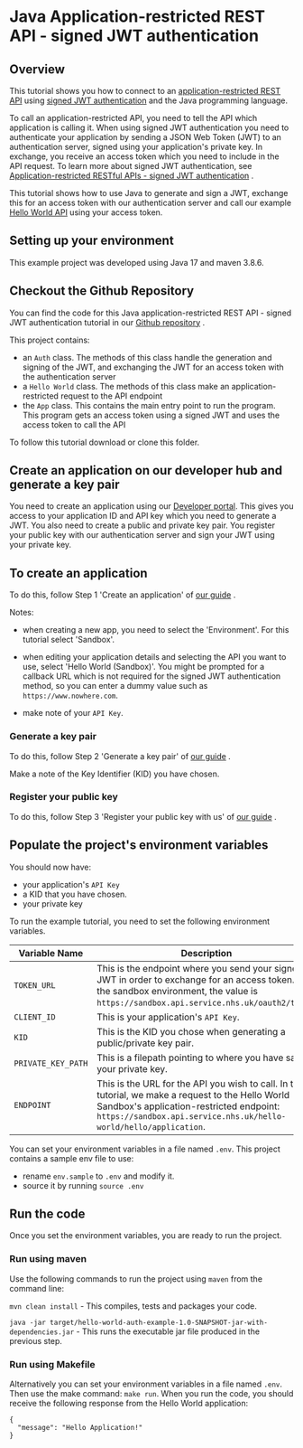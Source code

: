 # Java Application-restricted REST API - signed JWT authentication

## Overview

This tutorial shows you how to connect to
an [application-restricted REST API](https://digital.nhs.uk/developer/guides-and-documentation/security-and-authorisation#application-restricted-apis)
using [signed JWT authentication](https://digital.nhs.uk/developer/guides-and-documentation/security-and-authorisation/application-restricted-restful-apis-signed-jwt-authentication)
and the Java programming language.

To call an application-restricted API, you need to tell the API which application is calling it. When using signed JWT
authentication you need to authenticate your application by sending a JSON Web Token (JWT) to an authentication server,
signed using your application's private key. In exchange, you receive an access token which you need to include in the
API request. To learn more about signed JWT authentication,
see [Application-restricted RESTful APIs - signed JWT authentication](https://digital.nhs.uk/developer/guides-and-documentation/security-and-authorisation/application-restricted-restful-apis-signed-jwt-authentication)
.

This tutorial shows how to use Java to generate and sign a JWT, exchange this for an access token with our
authentication server and call our example [Hello World API](https://digital.nhs.uk/developer/api-catalogue/hello-world)
using your access token.

## Setting up your environment

This example project was developed using Java 17 and maven 3.8.6.

## Checkout the Github Repository

You can find the code for this Java application-restricted REST API - signed JWT authentication tutorial in
our [Github repository](https://github.com/NHSDigital/hello-world-auth-examples/tree/main/application-restricted-signed-jwt-tutorials/java)
.

This project contains:

- an `Auth` class. The methods of this class handle the generation and signing of the JWT, and exchanging the JWT for an
  access token with the authentication server
- a `Hello World` class. The methods of this class make an application-restricted request to the API endpoint
- the `App` class. This contains the main entry point to run the program. This program gets an access token using a
  signed JWT and uses the access token to call the API

To follow this tutorial download or clone this folder.

## Create an application on our developer hub and generate a key pair

You need to create an application using our [Developer portal](https://digital.nhs.uk/developer). This gives you access to
your application ID and API key which you need to generate a JWT.
You also need to create a public and private key pair. You register your public key with our authentication server and
sign your JWT using your private key.

## To create an application

To do this, follow Step 1 'Create an application'
of [our guide](https://digital.nhs.uk/developer/guides-and-documentation/security-and-authorisation/application-restricted-restful-apis-signed-jwt-authentication#step-1-create-an-application)
.

Notes:

- when creating a new app, you need to select the 'Environment'. For this tutorial select 'Sandbox'.
- when editing your application details and selecting the API you want to use, select 'Hello World (Sandbox)'. You might
  be prompted for a callback URL which is not required for the signed JWT authentication method, so you can enter a
  dummy value such as `https://www.nowhere.com`.

- make note of your `API Key`.

### Generate a key pair

To do this, follow Step 2 'Generate a key pair'
of [our guide](https://digital.nhs.uk/developer/guides-and-documentation/security-and-authorisation/application-restricted-restful-apis-signed-jwt-authentication#step-2-generate-a-key-pair)
.

Make a note of the Key Identifier (KID) you have chosen.

### Register your public key

To do this, follow Step 3 'Register your public key with us'
of [our guide](https://digital.nhs.uk/developer/guides-and-documentation/security-and-authorisation/application-restricted-restful-apis-signed-jwt-authentication#step-3-register-your-public-key-with-us)
.

## Populate the project's environment variables

You should now have:

- your application's `API Key`
- a KID that you have chosen.
- your private key

To run the example tutorial, you need to set the following environment variables.

| Variable Name      | Description                                                                                                                                                                                                         |
|--------------------|---------------------------------------------------------------------------------------------------------------------------------------------------------------------------------------------------------------------|
| `TOKEN_URL`        | This is the endpoint where you send your signed JWT in order to exchange for an access token. For the sandbox environment, the value is `https://sandbox.api.service.nhs.uk/oauth2/token`.                          |
| `CLIENT_ID`        | This is your application's `API Key`.                                                                                                                                                                               |
| `KID`              | This is the KID you chose when generating a public/private key pair.                                                                                                                                                |
| `PRIVATE_KEY_PATH` | This is a filepath pointing to where you have saved your private key.                                                                                                                                               |
| `ENDPOINT`         | This is the URL for the API you wish to call. In this tutorial, we make a request to the Hello World Sandbox's application-restricted endpoint: `https://sandbox.api.service.nhs.uk/hello-world/hello/application`. |

You can set your environment variables in a file named `.env`. This project contains a sample env file to use:

- rename `env.sample` to `.env` and modify it.
- source it by running `source .env`

## Run the code

Once you set the environment variables, you are ready to run the project.

### Run using maven

Use the following commands to run the project using `maven` from the command line:

`mvn clean install` - This compiles, tests and packages your code.

`java -jar target/hello-world-auth-example-1.0-SNAPSHOT-jar-with-dependencies.jar` - This runs the executable jar file
produced in the previous step.

### Run using Makefile
Alternatively you can set your environment variables in a file named `.env`. Then use the make command:  `make run`.
When you run the code, you should receive the following response from the Hello World application:

```
{
  "message": "Hello Application!"
}
```
